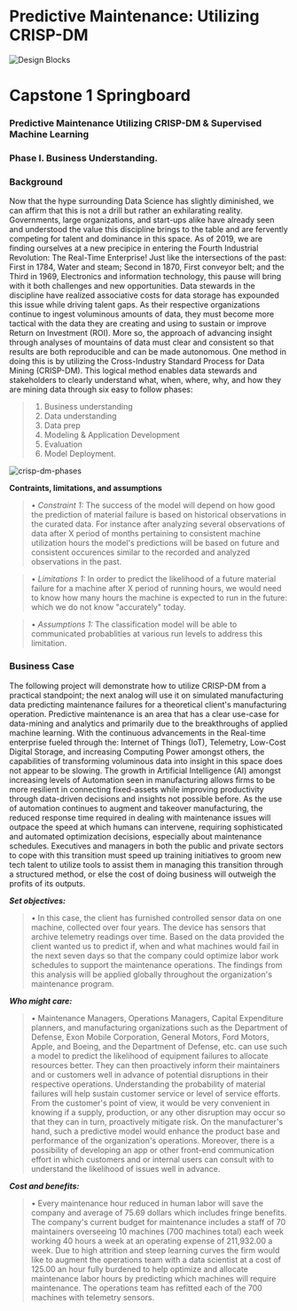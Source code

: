 # Predictive Maintenance: Utilizing CRISP-DM

![Design Blocks](https://images.unsplash.com/photo-1488229297570-58520851e868?ixlib=rb-1.2.1&ixid=eyJhcHBfaWQiOjEyMDd9&auto=format&fit=crop&w=3298&q=80)

# Capstone 1 Springboard
### Predictive Maintenance Utilizing CRISP-DM & Supervised Machine Learning
### Phase I. Business Understanding.

### Background

Now that the hype surrounding Data Science has slightly diminished, we can affirm that this is not a drill but rather an exhilarating reality. Governments, large organizations, and start-ups alike have already seen and understood the value this discipline brings to the table and are fervently competing for talent and dominance in this space. As of 2019, we are finding ourselves at a new precipice in entering the Fourth Industrial Revolution: The Real-Time Enterprise! Just like the intersections of the past: First in 1784, Water and steam; Second in 1870, First conveyor belt; and the Third in 1969, Electronics and information technology, this pause will bring with it both challenges and new opportunities. Data stewards in the discipline have realized associative costs for data storage has expounded this issue while driving talent gaps. As their respective organizations continue to ingest voluminous amounts of data, they must become more tactical with the data they are creating and using to sustain or improve Return on Investment (ROI). 
More so, the approach of advancing insight through analyses of mountains of data must clear and consistent so that results are both reproducible and can be made autonomous. One method in doing this is by utilizing the Cross-Industry Standard Process for Data Mining (CRISP-DM). This logical method enables data stewards and stakeholders to clearly understand what, when, where, why, and how they are mining data through six easy to follow phases:

>	1. Business understanding
>	2. Data understanding
>	3. Data prep
>	4. Modeling & Application Development
>	5. Evaluation
>	6. Model Deployment.

![crisp-dm-phases](Data/crisp-dm-phases.png)

__Contraints, limitations, and assumptions__

> • _Constraint 1:_ The success of the model will depend on how good the prediction of material failure is based on historical observations in the curated data. For instance after analyzing several observations of data after X period of months pertaining to consistent machine utilization hours the model's predictions will be based on future and consistent occurences similar to the recorded and analyzed observations in the past. 

> • _Limitations 1:_ In order to predict the likelihood of a future material failure for a machine after X period of running hours, we would need to know how many hours the machine is expected to run in the future: which we do not know "accurately" today. 

> • _Assumptions 1:_ The classification model will be able to communicated probablities at various run levels to address this limitation. 


### Business Case

The following project will demonstrate how to utilize CRISP-DM from a practical standpoint; the next analog will use it on simulated manufacturing data predicting maintenance failures for a theoretical client's manufacturing operation. Predictive maintenance is an area that has a clear use-case for data-mining and analytics and primarily due to the breakthroughs of applied machine learning. With the continuous advancements in the Real-time enterprise fueled through the: Internet of Things (IoT), Telemetry, Low-Cost Digital Storage, and increasing Computing Power amongst others, the capabilities of transforming voluminous data into insight in this space does not appear to be slowing. The growth in Artificial Intelligence (AI) amongst increasing levels of Automation seen in manufacturing allows firms to be more resilient in connecting fixed-assets while improving productivity through data-driven decisions and insights not possible before. As the use of automation continues to augment and takeover manufacturing, the reduced response time required in dealing with maintenance issues will outpace the speed at which humans can intervene, requiring sophisticated and automated optimization decisions, especially about maintenance schedules. Executives and managers in both the public and private sectors to cope with this transition must speed up training initiatives to groom new tech talent to utilize tools to assist them in managing this transition through a structured method, or else the cost of doing business will outweigh the profits of its outputs.

___Set objectives:___
> • In this case, the client has furnished controlled sensor data on one machine, collected over four years. The device has sensors that archive telemetry readings over time. Based on the data provided the client wanted us to predict if, when and what machines would fail in the next seven days so that the company could optimize labor work schedules to support the maintenance operations. The findings from this analysis will be applied globally throughout the organization's maintenance program.

___Who might care:___
> • Maintenance Managers, Operations Managers, Capital Expenditure planners, and manufacturing organizations such as the Department of Defense, Exon Mobile Corporation, General Motors, Ford Motors, Apple, and Boeing, and the Department of Defense, etc. can use such a model to predict the likelihood of equipment failures to allocate resources better. They can then proactively inform their maintainers and or customers well in advance of potential disruptions in their respective operations. Understanding the probability of material failures will help sustain customer service or level of service efforts. From the customer's point of view, it would be very convenient in knowing if a supply, production, or any other disruption may occur so that they can in turn, proactively mitigate risk. On the manufacturer's hand, such a predictive model would enhance the product base and performance of the organization's operations. Moreover, there is a possibility of developing an app or other front-end communication effort in which customers and or internal users can consult with to understand the likelihood of issues well in advance.

___Cost and benefits:___
> • Every maintenance hour reduced in human labor will save the company and average of 75.69 dollars which includes fringe benefits. The company's current budget for maintenance includes a staff of 70 maintainers overseeing 10 machines (700 machines total) each week working 40 hours a week at an operating expense of 211,932.00 a week. Due to high attrition and steep learning curves the firm would like to augment the operations team with a data scientist at a cost of 125.00 an hour fully burdened to help optimize and allocate maintenance labor hours by predicting which machines will require maintenance. The operations team has refitted each of the 700 machines with telemetry sensors.
